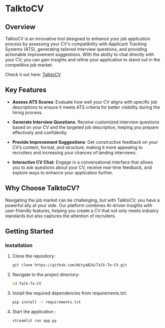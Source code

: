 # TalktoCV

## Overview

TalktoCV is an innovative tool designed to enhance your job application process by assessing your CV's compatibility with Applicant Tracking Systems (ATS), generating tailored interview questions, and providing actionable improvement suggestions. With the ability to chat directly with your CV, you can gain insights and refine your application to stand out in the competitive job market.

Check it out here: [TalktoCV](https://talktocv.streamlit.app)
## Key Features

- **Assess ATS Scores**: Evaluate how well your CV aligns with specific job descriptions to ensure it meets ATS criteria for better visibility during the hiring process.
  
- **Generate Interview Questions**: Receive customized interview questions based on your CV and the targeted job description, helping you prepare effectively and confidently.

- **Provide Improvement Suggestions**: Get constructive feedback on your CV’s content, format, and structure, making it more appealing to recruiters and increasing your chances of landing interviews.

- **Interactive CV Chat**: Engage in a conversational interface that allows you to ask questions about your CV, receive real-time feedback, and explore ways to enhance your application further.

## Why Choose TalktoCV?

Navigating the job market can be challenging, but with TalktoCV, you have a powerful ally at your side. Our platform combines AI-driven insights with user-friendly features, helping you create a CV that not only meets industry standards but also captures the attention of recruiters.

## Getting Started


### Installation

1. Clone the repository:

   ```bash
   git clone https://github.com/NityaB24/Talk-To-CV.git

2. Navigate to the project directory:

    ```bash
    cd Talk-To-CV
3. Install the required dependencies from requirements.txt:

    ```bash
    pip install -r requirements.txt
4. Start the application :

    ```bash
    streamlit run app.py